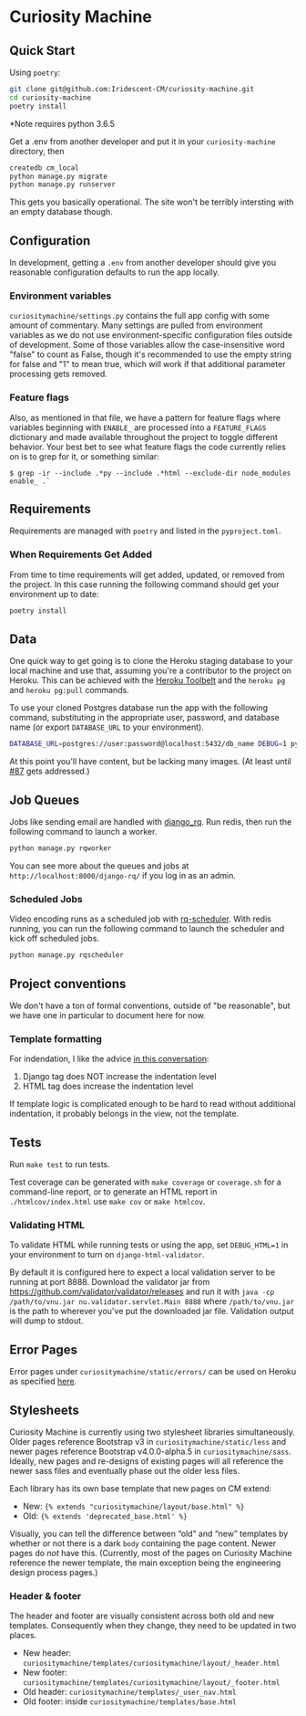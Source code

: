 # Curiosity Machine

## Quick Start

Using `poetry`:

```sh
git clone git@github.com:Iridescent-CM/curiosity-machine.git
cd curiosity-machine
poetry install
```
*Note requires python 3.6.5

Get a .env from another developer and put it in your `curiosity-machine` directory, then

```sh
createdb cm_local
python manage.py migrate
python manage.py runserver
```

This gets you basically operational. The site won't be terribly intersting with an empty database though.

## Configuration

In development, getting a `.env` from another developer should give you reasonable configuration defaults
to run the app locally.

### Environment variables

`curiositymachine/settings.py` contains the full app config with some amount of commentary. Many settings are
pulled from environment variables as we do not use environment-specific configuration files outside of development.
Some of those variables allow the case-insensitive word "false" to count as False, though it's recommended to use
the empty string for false and "1" to mean true, which will work if that additional parameter processing gets removed.

### Feature flags

Also, as mentioned in that file, we have a pattern for feature flags where variables beginning with `ENABLE_`
are processed into a `FEATURE_FLAGS` dictionary and made available throughout the project to toggle different
behavior. Your best bet to see what feature flags the code currently relies on is to grep for it, or something similar:

```console
$ grep -ir --include .*py --include .*html --exclude-dir node_modules enable_ .`
```

## Requirements

Requirements are managed with `poetry` and listed in the `pyproject.toml`.

### When Requirements Get Added

From time to time requirements will get added, updated, or removed from the project. In this case running
the following command should get your environment up to date:

```sh
poetry install
```

## Data

One quick way to get going is to clone the Heroku staging database to your local machine and use that, assuming you're
a contributor to the project on Heroku. This can be achieved with the [Heroku Toolbelt](https://toolbelt.heroku.com/) and
the `heroku pg` and `heroku pg:pull` commands.

To use your cloned Postgres database run the app with the following command, substituting in the appropriate user, password, and
database name (or export `DATABASE_URL` to your environment).

```sh
DATABASE_URL=postgres://user:password@localhost:5432/db_name DEBUG=1 python manage.py runserver
```

At this point you'll have content, but be lacking many images. (At least
until [#87](https://github.com/Iridescent-CM/curiosity-machine/issues/87) gets addressed.)

## Job Queues

Jobs like sending email are handled with [django_rq].
Run redis, then run the following command to launch a worker.

```sh
python manage.py rqworker
```

You can see more about the queues and jobs at `http://localhost:8000/django-rq/` if you log in as an admin.

[django_rq]: http://python-rq.org/patterns/django/

### Scheduled Jobs

Video encoding runs as a scheduled job with [rq-scheduler]. With redis running, you can run the following
command to launch the scheduler and kick off scheduled jobs.

```sh
python manage.py rqscheduler
```

[rq-scheduler]: https://github.com/ui/rq-scheduler

## Project conventions

We don't have a ton of formal conventions, outside of "be reasonable", but we have one in particular to document here for now.

### Template formatting

For indendation, I like the advice [in this conversation](http://stackoverflow.com/questions/18456549/django-template-indentation-guideline#answer-31034928):

1. Django tag does NOT increase the indentation level
2. HTML tag does increase the indentation level

If template logic is complicated enough to be hard to read without additional indentation, it probably belongs in the view, not the template.

## Tests

Run `make test` to run tests.

Test coverage can be generated with `make coverage` or `coverage.sh` for a command-line report,
or to generate an HTML report in `./htmlcov/index.html` use `make cov` or `make htmlcov`.

### Validating HTML

To validate HTML while running tests or using the app, set ```DEBUG_HTML=1``` in your environment to turn on `django-html-validator`.

By default it is configured here to expect a local validation server to be running at port 8888. Download the validator jar
from https://github.com/validator/validator/releases and run it with `java -cp /path/to/vnu.jar nu.validator.servlet.Main 8888` where `/path/to/vnu.jar` is the path to wherever you've put the downloaded jar file. Validation
output will dump to stdout.

## Error Pages

Error pages under `curiositymachine/static/errors/` can be used on Heroku as specified [here](https://devcenter.heroku.com/articles/error-pages).

## Stylesheets

Curiosity Machine is currently using two stylesheet libraries simultaneously. Older pages reference Bootstrap v3 in `curiositymachine/static/less` and newer pages reference Bootstrap v4.0.0-alpha.5 in `curiositymachine/sass`. Ideally, new pages and re-designs of existing pages will all reference the newer sass files and eventually phase out the older less files.

Each library has its own base template that new pages on CM extend:

- New: `{% extends "curiositymachine/layout/base.html" %}`
- Old: `{% extends 'deprecated_base.html' %}`

Visually, you can tell the difference between “old” and “new” templates by whether or not there is a dark `body` containing the page content. Newer pages do _not_ have this. (Currently, most of the pages on Curiosity Machine reference the newer template, the main exception being the engineering design process pages.)

### Header & footer

The header and footer are visually consistent across both old and new templates. Consequently when they change, they need to be updated in two places.

- New header: `curiositymachine/templates/curiositymachine/layout/_header.html`
- New footer: `curiositymachine/templates/curiositymachine/layout/_footer.html`
- Old header: `curiositymachine/templates/_user_nav.html`
- Old footer: inside `curiositymachine/templates/base.html`
